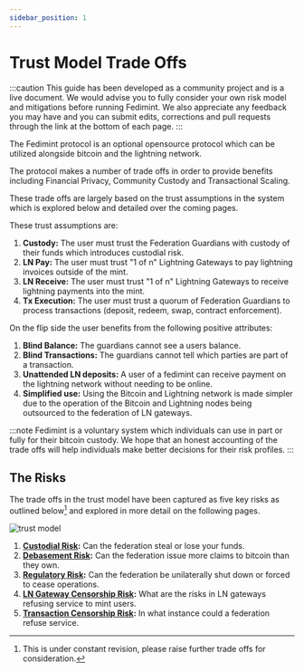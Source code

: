```yaml
---
sidebar_position: 1
---
```


# Trust Model Trade Offs

:::caution
This guide has been developed as a community project and is a live document. We would advise you to fully consider your own risk model and mitigations before running Fedimint. We also appreciate any feedback you may have and you can submit edits, corrections and pull requests through the link at the bottom of each page.
:::

The Fedimint protocol is an optional opensource protocol which can be utilized alongside bitcoin and the lightning network. 

The protocol makes a number of trade offs in order to provide benefits including Financial Privacy, Community Custody and Transactional Scaling.

These trade offs are largely based on the trust assumptions in the system which is explored below and detailed over the coming pages. 

These trust assumptions are:

1. **Custody:** The user must trust the Federation Guardians with custody of their funds which introduces custodial risk. 
2. **LN Pay:** The user must trust "1 of n" Lightning Gateways to pay lightning invoices outside of the mint. 
3. **LN Receive:** The user must trust "1 of n" Lightning Gateways to receive lightning payments into the mint. 
4. **Tx Execution:** The user must trust a quorum of Federation Guardians to process transactions (deposit, redeem, swap, contract enforcement). 

On the flip side the user benefits from the following positive attributes:

1. **Blind Balance:** The guardians cannot see a users balance. 
2. **Blind Transactions:** The guardians cannot tell which parties are part of a transaction.
3. **Unattended LN deposits:** A user of a fedimint can receive payment on the lightning network without needing to be online.
4. **Simplified use:** Using the Bitcoin and Lightning network is made simpler due to the operation of the Bitcoin and Lightning nodes being outsourced to the federation of LN gateways.

:::note
Fedimint is a voluntary system which individuals can use in part or fully for their bitcoin custody. We hope that an honest accounting of the trade offs will help individuals make better decisions for their risk profiles. 
:::

## The Risks

The trade offs in the trust model have been captured as five key risks as outlined below[^1] and explored in more detail on the following pages. 

![trust model](/img/raw-figures/fm-trust-model.excalidraw.png)


1. **[Custodial Risk](NotYourKeys):** Can the federation steal or lose your funds. 
2. **[Debasement Risk](DebasementRisk):** Can the federation issue more claims to bitcoin than they own. 
3. **[Regulatory Risk](RegulatoryRisk):** Can the federation be unilaterally shut down or forced to cease operations.
4. **[LN Gateway Censorship Risk](TrustLNGateways):** What are the risks in LN gateways refusing service to mint users.
5. **[Transaction Censorship Risk](Transaction-Contract-Fulfilment):** In what instance could a federation refuse service. 


[^1]: This is under constant revision, please raise further trade offs for consideration. 
